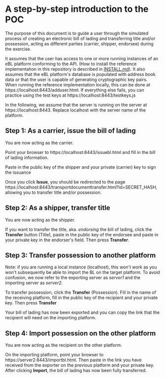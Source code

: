 A step-by-step introduction to the POC
======================================

The purpose of this document is to guide a user through the simulated process of creating an electronic bill of lading and transferring title and/or possession, acting as different parties (carrier, shipper, endorsee) during the exercise.

It assumes that the user has access to one or more running instances of an eBL platform conforming to the API. (How to install the reference implementation in this repository is described in [INSTALL.md](INSTALL.md)). It also assumes that the eBL platform's database is populated with address book data *or* that the user is capable of generating cryptographic key pairs. When running the reference implementation locally, this can be done at https://localhost:8443/adduser.html. If everything else fails, you can practice using the test keys at https://localhost:8443/testkeys.js

In the following, we assume that the server is running on the server at https://localhost:8443. Replace localhost with the server name of the platform.


Step 1: As a carrier, issue the bill of lading
----------------------------------------------
You are now acting as the carrier.

Point your browser to https://localhost:8443/issuebl.html and fill in the bill of lading information.

Paste in the public key of the shipper and your private (carrier) key to sign the issuance

Once you click **Issue**, you should be redirected to the page https://localhost:8443/transportdocumenttransfer.html?id=SECRET_HASH, allowing you to transfer title and/or possession.


Step 2: As a shipper, transfer title
------------------------------------
You are now acting as the shipper.

If you want to transfer the title, aka. *endorsing* the bill of lading, click the **Transfer** button (Title), paste in the public key of the endorsee and paste in your private key in the endorser's field. Then press **Transfer**.


Step 3: Transfer possession to another platform
-----------------------------------------------
Note: if you are running a local instance (localhost), this won't work as you won't subsequently be able to import the BL on the target platform. To avoid confusion, we now refer to the exporting server as *server1* and the importing server as *server2*.

To transfer possession, click the **Transfer** (Possession). Fill in the name of the receiving platform, fill in the public key of the recipient and your private key. Then press **Transfer**

Your bill of lading has now been exported and you can copy the link that the recipient will need on the importing platform.


Step 4: Import possession on the other platform
-----------------------------------------------
You are now acting as the recipient on the other platform.

On the importing platform, point your browser to https://server2:8443/importbl.html. Then paste in the link you have received from the exporter on the previous platform and your private key. After clicking **Import**, the bill of lading has now been fully transferred.
